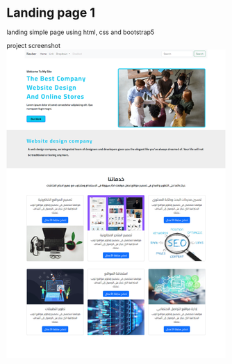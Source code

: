 # Landing page 1
landing simple page using html, css and bootstrap5 

project screenshot
![](https://github.com/Hani-Shaif/Landing-page_1/blob/main/screenshot.png)
